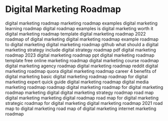 # Digital Marketing Roadmap
digital marketing roadmap
marketing roadmap examples
digital marketing learning roadmap
digital roadmap examples
is digital marketing worth it
digital marketing roadmap template
digital marketing roadmap 2022
roadmap of digital marketing
digital marketing roadmap example
roadmap to digital marketing
digital marketing roadmap github
what should a digital marketing strategy include
digital strategy roadmap pdf
digital marketing roadmap 2023
digital marketing roadmap ppt
digital marketing roadmap template free
online marketing roadmap
digital marketing course roadmap
digital marketing agency roadmap
digital marketing roadmap reddit
digital marketing roadmap quora
digital marketing roadmap career
4 benefits of digital marketing
basic digital marketing roadmap
roadmap for digital marketing expert
quick guide digital marketing roadmap
digital media marketing roadmap
roadmap digital marketing
roadmap for digital marketing
roadmap marketing digital
digital marketing strategy roadmap
road map digital marketing
marketing digital roadmap
road map for digital marketing
strategic roadmap for digital marketing
digital marketing roadmap 2021
road map to digital marketing
road map of digital marketing
internet marketing roadmap
